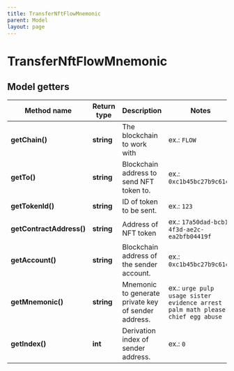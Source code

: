 ```yaml
---
title: TransferNftFlowMnemonic
parent: Model
layout: page
---
```


# TransferNftFlowMnemonic

## Model getters

Method name | Return type | Description | Notes
------------ | ------------- | ------------- | -------------
**getChain()** | **string** | The blockchain to work with | ex.: `FLOW`
**getTo()** | **string** | Blockchain address to send NFT token to. | ex.: `0xc1b45bc27b9c61c3`
**getTokenId()** | **string** | ID of token to be sent. | ex.: `123`
**getContractAddress()** | **string** | Address of NFT token | ex.: `17a50dad-bcb1-4f3d-ae2c-ea2bfb04419f`
**getAccount()** | **string** | Blockchain address of the sender account. | ex.: `0xc1b45bc27b9c61c3`
**getMnemonic()** | **string** | Mnemonic to generate private key of sender address. | ex.: `urge pulp usage sister evidence arrest palm math please chief egg abuse`
**getIndex()** | **int** | Derivation index of sender address. | ex.: `0`


